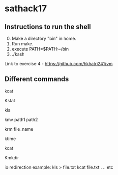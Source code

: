 # sathack17
## Instructions to run the shell
0. Make a directory "bin" in home.
1. Run make.
2. execute PATH=$PATH:~/bin
3. ./kash


Link to exercise 4 - https://github.com/hkhatri241/vm

## Different commands 
kcat

Kstat

kls

kmv path1 path2

krm file_name

ktime

kcat

Kmkdir

io redirection example:
	kls > file.txt
	kcat file.txt
		.
		..
		etc